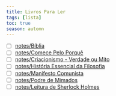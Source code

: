 ```yaml
---
title: Livros Para Ler
tags: [lista]
toc: true
season: automn
---
```

- [ ] [notes/Bíblia](notes/Bíblia.md)
- [ ]  [notes/Comece Pelo Porquê](notes/Comece%20Pelo%20Porquê.md)
- [ ] [notes/Criacionismo - Verdade ou Mito](notes/Criacionismo%20-%20Verdade%20ou%20Mito.md)
- [ ] [notes/História Essencial da Filosofia](notes/História%20Essencial%20da%20Filosofia.md)
- [ ] [notes/Manifesto Comunista](notes/Manifesto%20Comunista.md)
- [ ] [notes/Podre de Mimados](notes/Podre%20de%20Mimados.md)
- [ ] [notes/Leitura de Sherlock Holmes](notes/Leitura%20de%20Sherlock%20Holmes.md)